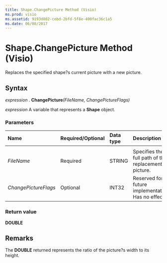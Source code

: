 ```yaml
---
title: Shape.ChangePicture Method (Visio)
ms.prod: visio
ms.assetid: 9193d802-cebd-2bfd-5f8e-400fac36c1a5
ms.date: 06/08/2017
---
```



# Shape.ChangePicture Method (Visio)

Replaces the specified shape?s current picture with a new picture.


## Syntax

 _expression_ . **ChangePicture**_(FileName,_ _ChangePictureFlags)_

 _expression_ A variable that represents a **Shape** object.


### Parameters



|**Name**|**Required/Optional**|**Data type**|**Description**|
|:-----|:-----|:-----|:-----|
|||||
| _FileName_|Required|STRING|Specifies the full path of the replacement picture.|
| _ChangePictureFlags_|Optional|INT32|Reserved for future implementation. Has no effect.|

### Return value

 **DOUBLE**


## Remarks

The  **DOUBLE** returned represents the ratio of the picture?s width to its height.


